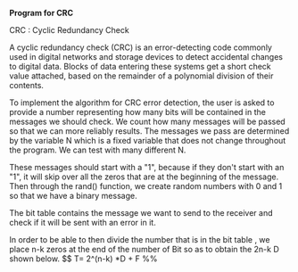 **Program for CRC**

CRC : Cyclic Redundancy Check

A cyclic redundancy check (CRC) is an error-detecting code commonly used in digital networks and storage devices to detect accidental changes to digital data. Blocks of data entering these systems get a short check value attached, based on the remainder of a polynomial division of their contents.

To implement the algorithm for CRC error detection, the user is asked to provide a number representing how many bits will be contained in the messages we should check. We count  how many messages will be passed so that we can more reliably results. The messages we pass are determined by the variable N which is a fixed variable that does not change throughout the  program. We can test with many different N. 

These messages should start with a "1", because if they don't start with an "1", it will skip over all the zeros that are  at the beginning of the message. Then through the rand() function, we create random numbers with 0 and 1 so that we have a binary message.  

The bit table contains the message we want to send to the receiver  and check if it will be sent with an error in it. 

In order to be able to then divide the number that  is in the bit table , we place n-k zeros at the end of the number of Bit so as to obtain the 2n-k D shown below.
$$ T= 2^(n-k) *D + F %%
